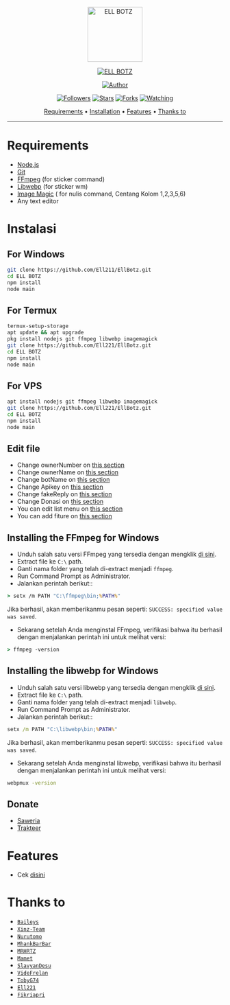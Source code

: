 <p align="center">
<img src="https://raw.githubusercontent.com/Ell221/EllBotz/main/media/PPGITHUB.jpg" alt="ELL BOTZ" width="128" height="128"/>
</p>
<p align="center">
<a href="#"><img title="ELL BOTZ" src="https://img.shields.io/badge/ELL BOTZ-green?colorA=%23ff0000&colorB=%23017e40&style=for-the-badge"></a>
</p>
<p align="center">
<a href="https://github.com/Ell"><img title="Author" src="https://img.shields.io/badge/Author-Ell-red.svg?style=for-the-badge&logo=github"></a>
</p>
<p align="center">
<a href="https://github.com/El221/followers"><img title="Followers" src="https://img.shields.io/github/followers/Ell?color=blue&style=flat-square"></a>
<a href="https://github.com/El221/megumikato2/stargazers/"><img title="Stars" src="https://img.shields.io/github/stars/El221/EllBotz?color=red&style=flat-square"></a>
<a href="https://github.com/El221/megumikato2/network/members"><img title="Forks" src="https://img.shields.io/github/forks/El221/EllBotz?color=red&style=flat-square"></a>
<a href="https://github.com/El221/megumikato2/watchers"><img title="Watching" src="https://img.shields.io/github/watchers/El221/EllBotz?label=Watchers&color=blue&style=flat-square"></a>
</p>

<p align="center">
  <a href="https://github.com/El221/EllBotz#requirements">Requirements</a> •
  <a href="https://github.com/El221/EllBotz#instalasi">Installation</a> •
  <a href="https://github.com/El221/EllBotzt#features">Features</a> •
  <a href="https://github.com/El221/EllBotz#thanks-to">Thanks to</a>
</p>
</div>


---



# Requirements
* [Node.js](https://nodejs.org/en/)
* [Git](https://git-scm.com/downloads)
* [FFmpeg](https://github.com/BtbN/FFmpeg-Builds/releases/download/autobuild-2020-12-08-13-03/ffmpeg-n4.3.1-26-gca55240b8c-win64-gpl-4.3.zip) (for sticker command)
* [Libwebp](https://developers.google.com/speed/webp/download) (for sticker wm)
* [Image Magic](https://imagemagick.org/script/download.php) ( for nulis command, Centang Kolom 1,2,3,5,6)
* Any text editor

# Instalasi
## For Windows
```bash
git clone https://github.com/Ell211/EllBotz.git
cd ELL BOTZ
npm install
node main
```
## For Termux
```bash
termux-setup-storage
apt update && apt upgrade
pkg install nodejs git ffmpeg libwebp imagemagick
git clone https://github.com/Ell221/EllBotz.git
cd ELL BOTZ
npm install
node main
```

## For VPS
```bash
apt install nodejs git ffmpeg libwebp imagemagick
git clone https://github.com/Ell221/EllBotz.git
cd ELL BOTZ
npm install
node main
```

## Edit file
- Change ownerNumber on [this section](https://github.com/Ell221/EllBotz/blob/8d32fc24d9252517e995d19046fe06ca4b983055/config.json#L2)
- Change ownerName on [this section](https://github.com/Ell221/EllBotz/blob/8d32fc24d9252517e995d19046fe06ca4b983055/config.json#L3)
- Change botName on [this section](https://github.com/Ell221/EllBotz/blob/8d32fc24d9252517e995d19046fe06ca4b983055/config.json#L6)
- Change Apikey on [this section](https://github.com/Ell221/EllBotz/blob/8d32fc24d9252517e995d19046fe06ca4b983055/config.json#L8)
- Change fakeReply on [this section](https://github.com/Ell221/EllBotz/blob/8d32fc24d9252517e995d19046fe06ca4b983055/config.json#L9)
- Change Donasi on [this section](https://github.com/Ell221/EllBotz/blob/8d32fc24d9252517e995d19046fe06ca4b983055/config.json#L12)
- You can edit list menu on [this section](https://github.com/Ell221/EllBotz/blob/8d32fc24d9252517e995d19046fe06ca4b983055/message/help.js#L147)
- You can add fiture on [this section](https://github.com/Ell221/EllBotz/blob/main/message/xinz.js)


## Installing the FFmpeg for Windows
* Unduh salah satu versi FFmpeg yang tersedia dengan mengklik [di sini](https://www.gyan.dev/ffmpeg/builds/).
* Extract file ke `C:\` path.
* Ganti nama folder yang telah di-extract menjadi `ffmpeg`.
* Run Command Prompt as Administrator.
* Jalankan perintah berikut::
```cmd
> setx /m PATH "C:\ffmpeg\bin;%PATH%"
```
Jika berhasil, akan memberikanmu pesan seperti: `SUCCESS: specified value was saved`.
* Sekarang setelah Anda menginstal FFmpeg, verifikasi bahwa itu berhasil dengan menjalankan perintah ini untuk melihat versi:
```cmd
> ffmpeg -version
```


## Installing the libwebp for Windows
* Unduh salah satu versi libwebp yang tersedia dengan mengklik [di sini](https://developers.google.com/speed/webp/download).
* Extract file ke `C:\` path.
* Ganti nama folder yang telah di-extract menjadi `libwebp`.
* Run Command Prompt as Administrator.
* Jalankan perintah berikut::
```cmd
setx /m PATH "C:\libwebp\bin;%PATH%"
```
Jika berhasil, akan memberikanmu pesan seperti: `SUCCESS: specified value was saved`.
* Sekarang setelah Anda menginstal libwebp, verifikasi bahwa itu berhasil dengan menjalankan perintah ini untuk melihat versi:
```cmd
webpmux -version
```

## Donate
- [Saweria](https://saweria.co/aqulzz)
- [Trakteer](https://trakteer.id/aqulzz)

# Features
- Cek [disini](https://github.com/Ell221/EllBotz/blob/main/message/help.js)

# Thanks to
* [`Baileys`](https://github.com/adiwajshing/Baileys)
* [`Xinz-Team`](https://github.com/Xinz-Team)
* [`Nurutomo`](https://github.com/Nurutomo)
* [`MhankBarBar`](https://github.com/MhankBarBar)
* [`MRHRTZ`](https://github.com/MRHRTZ)
* [`Mamet`](https://github.com/mamet8/)
* [`SlavyanDesu`](https://github.com/SlavyanDesu)
* [`VideFrelan`](https://github.com/VideFrelan)
* [`TobyG74`](https://github.com/TobyG74)
* [`Ell221`](https://github.com/Ell221)
* [`Fikriapri`](https://github.com/Fikriapri)

